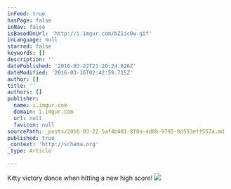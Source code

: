 ```yaml
---
inFeed: true
hasPage: false
inNav: false
isBasedOnUrl: 'http://i.imgur.com/bZ1ic0w.gif'
inLanguage: null
starred: false
keywords: []
description: ''
datePublished: '2016-03-22T21:20:24.826Z'
dateModified: '2016-03-16T02:42:59.715Z'
author: []
title: ''
authors: []
publisher:
  name: i.imgur.com
  domain: i.imgur.com
  url: null
  favicon: null
sourcePath: _posts/2016-03-22-5af4b481-8f0a-4d8b-9795-8d553eff557a.md
published: true
_context: 'http://schema.org'
_type: Article

---
```

Kitty victory dance when hitting a new high score!
![](http://i.imgur.com/bZ1ic0w.gif)